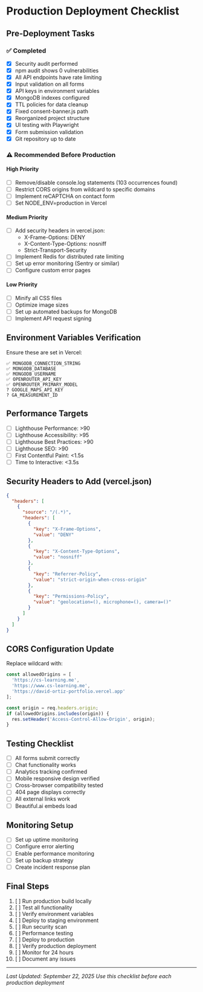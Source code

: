 # Production Deployment Checklist

## Pre-Deployment Tasks

### ✅ Completed
- [x] Security audit performed
- [x] npm audit shows 0 vulnerabilities
- [x] All API endpoints have rate limiting
- [x] Input validation on all forms
- [x] API keys in environment variables
- [x] MongoDB indexes configured
- [x] TTL policies for data cleanup
- [x] Fixed consent-banner.js path
- [x] Reorganized project structure
- [x] UI testing with Playwright
- [x] Form submission validation
- [x] Git repository up to date

### ⚠️ Recommended Before Production

#### High Priority
- [ ] Remove/disable console.log statements (103 occurrences found)
- [ ] Restrict CORS origins from wildcard to specific domains
- [ ] Implement reCAPTCHA on contact form
- [ ] Set NODE_ENV=production in Vercel

#### Medium Priority
- [ ] Add security headers in vercel.json:
  - X-Frame-Options: DENY
  - X-Content-Type-Options: nosniff
  - Strict-Transport-Security
- [ ] Implement Redis for distributed rate limiting
- [ ] Set up error monitoring (Sentry or similar)
- [ ] Configure custom error pages

#### Low Priority
- [ ] Minify all CSS files
- [ ] Optimize image sizes
- [ ] Set up automated backups for MongoDB
- [ ] Implement API request signing

## Environment Variables Verification

Ensure these are set in Vercel:
```
✅ MONGODB_CONNECTION_STRING
✅ MONGODB_DATABASE
✅ MONGODB_USERNAME
✅ OPENROUTER_API_KEY
✅ OPENROUTER_PRIMARY_MODEL
? GOOGLE_MAPS_API_KEY
? GA_MEASUREMENT_ID
```

## Performance Targets
- [ ] Lighthouse Performance: >90
- [ ] Lighthouse Accessibility: >95
- [ ] Lighthouse Best Practices: >90
- [ ] Lighthouse SEO: >90
- [ ] First Contentful Paint: <1.5s
- [ ] Time to Interactive: <3.5s

## Security Headers to Add (vercel.json)
```json
{
  "headers": [
    {
      "source": "/(.*)",
      "headers": [
        {
          "key": "X-Frame-Options",
          "value": "DENY"
        },
        {
          "key": "X-Content-Type-Options",
          "value": "nosniff"
        },
        {
          "key": "Referrer-Policy",
          "value": "strict-origin-when-cross-origin"
        },
        {
          "key": "Permissions-Policy",
          "value": "geolocation=(), microphone=(), camera=()"
        }
      ]
    }
  ]
}
```

## CORS Configuration Update
Replace wildcard with:
```javascript
const allowedOrigins = [
  'https://cs-learning.me',
  'https://www.cs-learning.me',
  'https://david-ortiz-portfolio.vercel.app'
];

const origin = req.headers.origin;
if (allowedOrigins.includes(origin)) {
  res.setHeader('Access-Control-Allow-Origin', origin);
}
```

## Testing Checklist
- [ ] All forms submit correctly
- [ ] Chat functionality works
- [ ] Analytics tracking confirmed
- [ ] Mobile responsive design verified
- [ ] Cross-browser compatibility tested
- [ ] 404 page displays correctly
- [ ] All external links work
- [ ] Beautiful.ai embeds load

## Monitoring Setup
- [ ] Set up uptime monitoring
- [ ] Configure error alerting
- [ ] Enable performance monitoring
- [ ] Set up backup strategy
- [ ] Create incident response plan

## Final Steps
1. [ ] Run production build locally
2. [ ] Test all functionality
3. [ ] Verify environment variables
4. [ ] Deploy to staging environment
5. [ ] Run security scan
6. [ ] Performance testing
7. [ ] Deploy to production
8. [ ] Verify production deployment
9. [ ] Monitor for 24 hours
10. [ ] Document any issues

---
*Last Updated: September 22, 2025*
*Use this checklist before each production deployment*